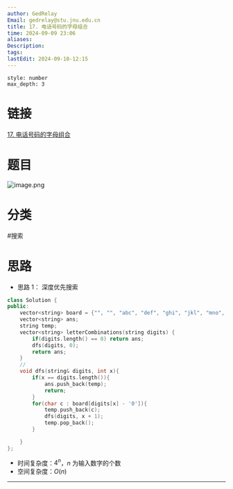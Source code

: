 ```yaml
---
author: GedRelay
Email: gedrelay@stu.jnu.edu.cn
title: 17. 电话号码的字母组合
time: 2024-09-09 23:06
aliases: 
Description: 
tags: 
lastEdit: 2024-09-10-12:15
---
```


```toc
style: number
max_depth: 3
```

# 链接
[17. 电话号码的字母组合](https://leetcode.cn/problems/letter-combinations-of-a-phone-number/) 

# 题目
![image.png](https://ged-pic-bed.oss-cn-guangzhou.aliyuncs.com/img/202409092306169.png)


# 分类
#搜索

# 思路
- 思路 1：
深度优先搜索

```cpp
class Solution {
public:
    vector<string> board = {"", "", "abc", "def", "ghi", "jkl", "mno", "pqrs", "tuv", "wxyz"};
    vector<string> ans;
    string temp;
    vector<string> letterCombinations(string digits) {
        if(digits.length() == 0) return ans;
        dfs(digits, 0);
        return ans;
    }
    // 
    void dfs(string& digits, int x){
        if(x == digits.length()){
            ans.push_back(temp);
            return;
        }
        for(char c : board[digits[x] - '0']){
            temp.push_back(c);
            dfs(digits, x + 1);
            temp.pop_back();
        }

    }
};
```


- 时间复杂度：${4^{n}  }$，${n }$ 为输入数字的个数
- 空间复杂度：${O\left( n \right)  }$ 


---

